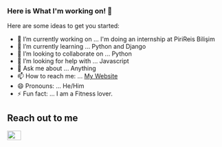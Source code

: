 ### Here is What I'm working on! 👋


Here are some ideas to get you started:

- 🔭 I’m currently working on ... I'm doing an internship at PiriReis Bilişim
- 🌱 I’m currently learning ... Python and Django
- 👯 I’m looking to collaborate on ... Python 
- 🤔 I’m looking for help with ... Javascript 
- 💬 Ask me about ... Anything
- 📫 How to reach me: ... [My Website](https://iberkankasapoglu.pythonanywhere.com)
- 😄 Pronouns: ... He/Him
- ⚡ Fun fact: ... I am a Fitness lover.

## Reach out to me 

[<img height="22" width="32" src="https://unpkg.com/simple-icons@v7/icons/linkedin.svg" />][linkedin]

[linkedin]:https://www.linkedin.com/in/isfendiyar-berkan-kasapoğlu-600603217/
<br />
<br />


